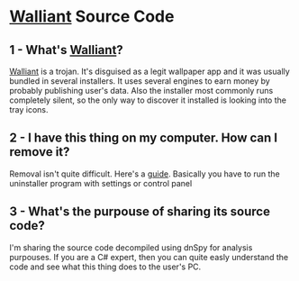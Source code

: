 # [Walliant](https://walliant.com) Source Code

## 1 - What's [Walliant](https://walliant.com)?
[Walliant](https://walliant.com) is a trojan. It's disguised as a legit wallpaper app and it was usually bundled in
several installers. It uses several engines to earn money by probably publishing user's data.
Also the installer most commonly runs completely silent, so the only way to discover it installed
is looking into the tray icons.

## 2 - I have this thing on my computer. How can I remove it?
Removal isn't quite difficult. Here's a [guide](https://howtoremove.guide/walliant-virus).
Basically you have to run the uninstaller program with settings or control panel

## 3 - What's the purpouse of sharing its source code?
I'm sharing the source code decompiled using dnSpy for analysis purpouses.
If you are a C# expert, then you can quite easly understand the code
and see what this thing does to the user's PC.
